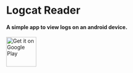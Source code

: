 # Logcat Reader

#### A simple app to view logs on an android device. 

<a href='https://play.google.com/store/apps/details?id=com.dp.logcatapp&pcampaignid=MKT-Other-global-all-co-prtnr-py-PartBadge-Mar2515-1'><img alt='Get it on Google Play' src='https://play.google.com/intl/en_us/badges/images/generic/en_badge_web_generic.png' height="80"/></a>
